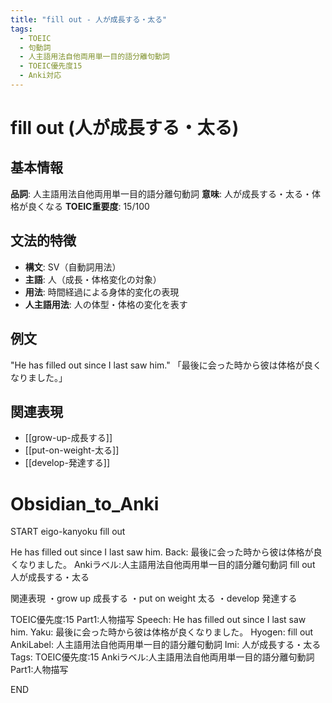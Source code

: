 ```yaml
---
title: "fill out - 人が成長する・太る"
tags:
  - TOEIC
  - 句動詞
  - 人主語用法自他両用単一目的語分離句動詞
  - TOEIC優先度15
  - Anki対応
---
```


# fill out (人が成長する・太る)

## 基本情報
**品詞**: 人主語用法自他両用単一目的語分離句動詞
**意味**: 人が成長する・太る・体格が良くなる
**TOEIC重要度**: 15/100

## 文法的特徴
- **構文**: SV（自動詞用法）
- **主語**: 人（成長・体格変化の対象）
- **用法**: 時間経過による身体的変化の表現
- **人主語用法**: 人の体型・体格の変化を表す

## 例文
"He has filled out since I last saw him."
「最後に会った時から彼は体格が良くなりました。」

## 関連表現
- [[grow-up-成長する]]
- [[put-on-weight-太る]]
- [[develop-発達する]]

# Obsidian_to_Anki
START
eigo-kanyoku
fill out

He has filled out since I last saw him.
Back: 
最後に会った時から彼は体格が良くなりました。
Ankiラベル:人主語用法自他両用単一目的語分離句動詞
fill out
人が成長する・太る

関連表現
・grow up 成長する
・put on weight 太る
・develop 発達する

TOEIC優先度:15
Part1:人物描写
Speech: He has filled out since I last saw him.
Yaku: 最後に会った時から彼は体格が良くなりました。
Hyogen: fill out
AnkiLabel: 人主語用法自他両用単一目的語分離句動詞
Imi: 人が成長する・太る
Tags: TOEIC優先度:15 Ankiラベル:人主語用法自他両用単一目的語分離句動詞 Part1:人物描写
<!--ID: 1753361576556-->
END 